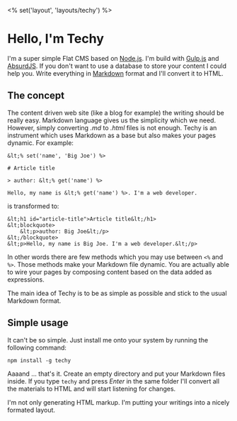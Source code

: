 <% set('layout', 'layouts/techy') %>

# Hello, I'm Techy

I'm a super simple Flat CMS based on [Node.js](http://nodejs.org). I'm build with [Gulp.js](http://gulpjs.com/) and [AbsurdJS](http://absurdjs.com/). If you don't want to use a database to store your content I could help you. Write everything in [Markdown](https://daringfireball.net/projects/markdown/) format and I'll convert it to HTML.

<div class="full-img"></div>

## The concept

The content driven web site (like a blog for example) the writing should be really easy. Markdown language gives us the simplicity which we need. However, simply converting *.md* to *.html* files is not enough. Techy is an instrument which uses Markdown as a base but also makes your pages dynamic. For example:

	&lt;% set('name', 'Big Joe') %>

	# Article title

	> author: &lt;% get('name') %>

	Hello, my name is &lt;% get('name') %>. I'm a web developer.

is transformed to:

	&lt;h1 id="article-title">Article title&lt;/h1>
	&lt;blockquote>
	    &lt;p>author: Big Joe&lt;/p>
	&lt;/blockquote>
	&lt;p>Hello, my name is Big Joe. I'm a web developer.&lt;/p>

In other words there are few methods which you may use between `<%` and `%>`. Those methods make your Markdown file dynamic. You are actually able to wire your pages by composing content based on the data added as expressions.

The main idea of Techy is to be as simple as possible and stick to the usual Markdown format.

## Simple usage

It can't be so simple. Just install me onto your system by running the following command:

	npm install -g techy

Aaaand ... that's it. Create an empty directory and put your Markdown files inside. If you type `techy` and press *Enter* in the same folder I'll convert all the materials to HTML and will start listening for changes.

I'm not only generating HTML markup. I'm putting your writings into a nicely formated layout.

